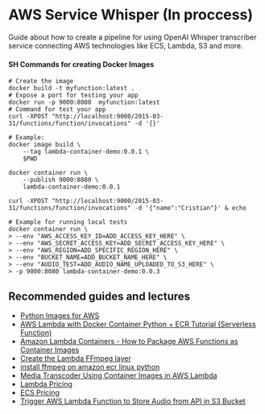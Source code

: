 # AWS Service Whisper (In proccess)
Guide about how to create a pipeline for using OpenAI Whisper transcriber service connecting AWS technologies like ECS, Lambda, S3 and more.

#### SH Commands for creating Docker Images
```
# Create the image
docker build -t myfunction:latest .
# Expose a port for testing your app
docker run -p 9000:8080  myfunction:latest 
# Command for test your app
curl -XPOST "http://localhost:9000/2015-03-31/functions/function/invocations" -d '{}'

# Example:
docker image build \
    --tag lambda-container-demo:0.0.1 \
    $PWD

docker container run \
    --publish 9000:8080 \
    lambda-container-demo:0.0.1

curl -XPOST "http://localhost:9000/2015-03-31/functions/function/invocations" -d '{"name":"Cristian"}' & echo

# Example for running local tests
docker container run \
> --env "AWS_ACCESS_KEY_ID=ADD_ACCESS_KEY_HERE" \
> --env "AWS_SECRET_ACCESS_KEY=ADD_SECRET_ACCESS_KEY_HERE" \
> --env "AWS_REGION=ADD_SPECIFIC_REGION_HERE" \
> --env "BUCKET_NAME=ADD_BUCKET_NAME_HERE" \
> --env "AUDIO_TEST=ADD_AUDIO_NAME_UPLOADED_TO_S3_HERE" \
> -p 9000:8080 lambda-container-demo:0.0.3
```


## Recommended guides and lectures
- [Python Images for AWS](https://gallery.ecr.aws/lambda/python)
- [AWS Lambda with Docker Container Python + ECR Tutorial (Serverless Function)](https://www.youtube.com/watch?v=2VtuNOEw8S4)
- [Amazon Lambda Containers - How to Package AWS Functions as Container Images](https://www.youtube.com/watch?v=DsQbBVr-GwU)
- [Create the Lambda FFmpeg layer](https://aws.amazon.com/blogs/media/processing-user-generated-content-using-aws-lambda-and-ffmpeg/)
- [install ffmpeg on amazon ecr linux python](https://stackoverflow.com/questions/73660917/install-ffmpeg-on-amazon-ecr-linux-python)
- [Media Transcoder Using Container Images in AWS Lambda](https://jobinbasani.com/2021/01/03/media-transcoder-using-container-images-in-aws-lambda/)
- [Lambda Pricing](https://aws.amazon.com/lambda/pricing/)
- [ECS Pricing](https://aws.amazon.com/ecr/pricing/)
- [Trigger AWS Lambda Function to Store Audio from API in S3 Bucket](https://medium.com/analytics-vidhya/trigger-aws-lambda-function-to-store-audio-from-api-in-s3-bucket-b2bc191f23ec)